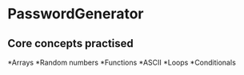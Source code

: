 # PasswordGenerator

## Core concepts practised
*Arrays
*Random numbers
*Functions
*ASCII
*Loops
*Conditionals

